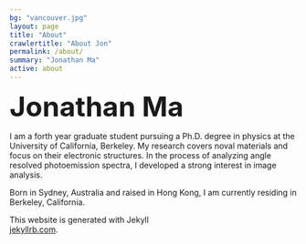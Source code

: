 ```yaml
---
bg: "vancouver.jpg"
layout: page
title: "About"
crawlertitle: "About Jon"
permalink: /about/
summary: "Jonathan Ma"
active: about
---
```


<b><strong><font size="+5">Jonathan Ma</font></strong></b> 

I am a forth year graduate student pursuing a Ph.D. degree in physics at the University of California, Berkeley. My research covers noval materials and focus on their electronic structures. In the process of analyzing angle resolved photoemission spectra, I developed a strong interest in image analysis. 

Born in Sydney, Australia and raised in Hong Kong, I am currently residing in Berkeley, California.

This website is generated with Jekyll
<br>[jekyllrb.com](http://jekyllrb.com/).
